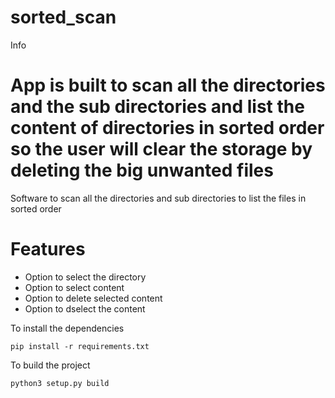 # sorted_scan
Info 
# App is built to scan all the directories and the sub directories and list the content of directories in sorted order so the user will clear the storage by deleting the big unwanted files
Software to scan all the directories and sub directories to list the files in sorted order

# Features
* Option to select the directory
* Option to select content
* Option to delete selected content
* Option to dselect the content


To install the dependencies
    
    pip install -r requirements.txt

To build the project 

    python3 setup.py build
